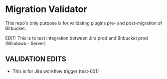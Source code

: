 # Migration Validator

This repo's only purpose is for validating plugins pre- and post-migration of Bitbucket.

EDIT: This is to test integration between Jira prod and Bitbucket prod (Windows - Server)

## VALIDATION EDITS

- This is for Jira workflow trigger (test-001)
